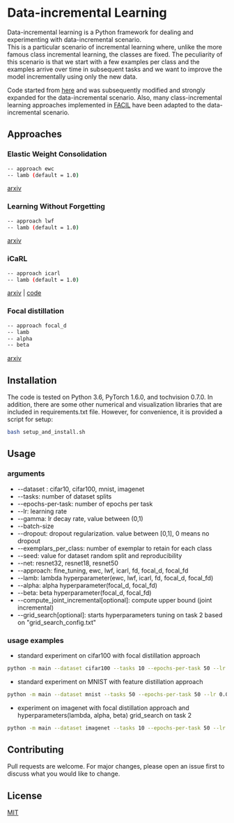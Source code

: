 # Data-incremental Learning

Data-incremental learning is a Python framework for dealing and experimenting with data-incremental scenario.  
This is a particular scenario of incremental learning where, unlike the more famous class incremental learning, the classes are fixed.
The peculiarity of this scenario is that we start with a few examples per class and the examples arrive over time in subsequent tasks and we want to improve the model incrementally using only the new data.

Code started from [here](https://github.com/imirzadeh/stable-continual-learning) and was subsequently modified and strongly expanded for the data-incremental scenario. Also, many class-incremental learning approaches implemented in [FACIL](https://github.com/mmasana/FACIL) have been adapted to the data-incremental scenario.
## Approaches
### Elastic Weight Consolidation
```bash
-- approach ewc 
-- lamb (default = 1.0)
``` 
[arxiv](https://arxiv.org/abs/1612.00796)

### Learning Without Forgetting
```bash
-- approach lwf 
-- lamb (default = 1.0)
```
[arxiv](https://arxiv.org/abs/1606.09282)

### iCaRL
```bash
-- approach icarl
-- lamb (default = 1.0)
```
[arxiv](https://arxiv.org/abs/1611.07725)  |   [code](https://github.com/srebuffi/iCaRL)

### Focal distillation
```bash
-- approach focal_d
-- lamb
-- alpha
-- beta
```
[arxiv](https://arxiv.org/abs/2011.09161)


## Installation

The code is tested on Python 3.6, PyTorch 1.6.0, and tochvision 0.7.0. In addition, there are some other numerical and visualization libraries that are included in requirements.txt file. However, for convenience, it is provided a script for setup:

```bash
bash setup_and_install.sh
```

## Usage
### arguments
- --dataset : cifar10, cifar100, mnist, imagenet
- --tasks: number of dataset splits
- --epochs-per-task: number of epochs per task
- --lr: learning rate
- --gamma: lr decay rate, value between (0,1)
- --batch-size
- --dropout: dropout regularization. value between [0,1], 0 means no dropout
- --exemplars_per_class: number of exemplar to retain for each class
- --seed: value for dataset random split and reproducibility  
- --net: resnet32, resnet18, resnet50
- --approach: fine_tuning, ewc, lwf, icarl, fd, focal_d, focal_fd
- --lamb: lambda hyperparameter(ewc, lwf, icarl, fd, focal_d, focal_fd)
- --alpha: alpha hyperparameter(focal_d, focal_fd)
- --beta: beta hyperparameter(focal_d, focal_fd)
- --compute_joint_incremental[optional]: compute upper bound (joint incremental)
- --grid_search[optional]: starts hyperparameters tuning on task 2 based on "grid_search_config.txt"

### usage examples
- standard experiment on cifar100 with focal distillation approach
```bash
python -m main --dataset cifar100 --tasks 10 --epochs-per-task 50 --lr 0.001 --gamma 1.0 --batch-size 64 --dropout 0.0 --exemplars_per_class 20 --seed 1234 --net resnet18 --approach focal_d

```
- standard experiment on MNIST with feature distillation approach 
```bash
python -m main --dataset mnist --tasks 50 --epochs-per-task 50 --lr 0.001 --gamma 1.0 --batch-size 64 --dropout 0.0 --exemplars_per_class 0 --seed 1234 --net resnet32 --approach fd

```
- experiment on imagenet with focal distillation approach and hyperparameters(lambda, alpha, beta) grid_search on task 2
```bash
python -m main --dataset imagenet --tasks 10 --epochs-per-task 50 --lr 0.001 --gamma 1.0 --batch-size 64 --dropout 0.0 --exemplars_per_class 20 --seed 1234 --net resnet50 --approach focal_d --grid_search

```

## Contributing
Pull requests are welcome. For major changes, please open an issue first to discuss what you would like to change.



## License
[MIT](https://choosealicense.com/licenses/mit/)
